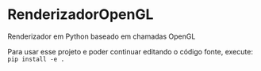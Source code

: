 # RenderizadorOpenGL
Renderizador em Python baseado em chamadas OpenGL

Para usar esse projeto e poder continuar editando o código fonte, execute:
`pip install -e .`


